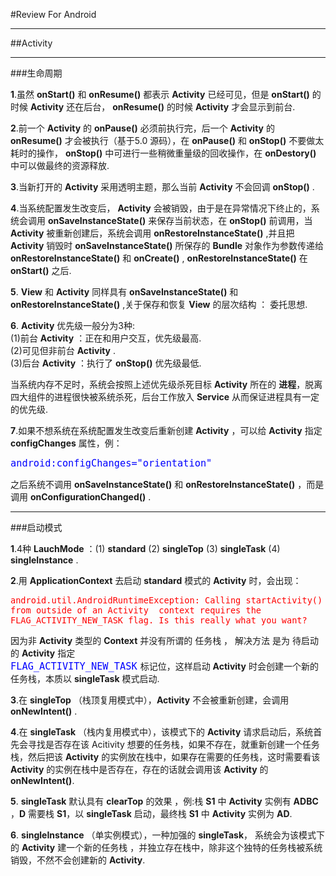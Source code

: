 #Review For Android
***
##Activity
***
###生命周期

**1**.虽然 **onStart()** 和 **onResume()** 都表示 **Activity** 已经可见，但是 **onStart()** 的时候 **Activity** 还在后台， **onResume()** 的时候 **Activity** 才会显示到前台.  

**2**.前一个 **Activity** 的 **onPause()** 必须前执行完，后一个 **Activity** 的 **onResume()** 才会被执行（基于5.0 源码），在 **onPause()** 和 **onStop()** 不要做太耗时的操作， **onStop()** 中可进行一些稍微重量级的回收操作，在 **onDestory()** 中可以做最终的资源释放.  

**3**.当新打开的 **Activity** 采用透明主题，那么当前 **Activity** 不会回调 **onStop()** .  

**4**.当系统配置发生改变后， **Activity** 会被销毁，由于是在异常情况下终止的，系统会调用 **onSaveInstanceState()** 来保存当前状态，在 **onStop()** 前调用，当 **Activity** 被重新创建后，系统会调用 **onRestoreInstanceState()** ,并且把 **Activity** 销毁时 **onSaveInstanceState()** 所保存的 **Bundle** 对象作为参数传递给 **onRestoreInstanceState()** 和 **onCreate()** , **onRestoreInstanceState()** 在 **onStart()** 之后.  

**5**. **View** 和 **Activity** 同样具有  **onSaveInstanceState()** 和  **onRestoreInstanceState()** ,关于保存和恢复 **View** 的层次结构 ： 委托思想.  

**6**. **Activity** 优先级一般分为3种:  
	(1)前台 **Activity** ：正在和用户交互，优先级最高.  
	(2)可见但非前台 **Activity** .  
	(3)后台 **Activity** ：执行了 **onStop()** 优先级最低.  
	
当系统内存不足时，系统会按照上述优先级杀死目标 **Activity** 所在的 **进程**，脱离四大组件的进程很快被系统杀死，后台工作放入 **Service** 从而保证进程具有一定的优先级.
	
**7**.如果不想系统在系统配置发生改变后重新创建 **Activity** ，可以给 **Activity** 指定 **configChanges** 属性，例：  

<font size = 4 color = blue>`android:configChanges="orientation"`</font>  

之后系统不调用  **onSaveInstanceState()** 和  **onRestoreInstanceState()** ，而是调用 **onConfigurationChanged()** .  
***

###启动模式

**1**.4种 **LauchMode** ：(1) **standard**  (2) **singleTop**  (3) **singleTask**  (4) **singleInstance** .  

**2**.用 **ApplicationContext** 去启动 **standard** 模式的 **Activity** 时，会出现：  

<font size = 3 color = red>`android.util.AndroidRuntimeException: Calling startActivity() from outside of an Activity  context requires the FLAG_ACTIVITY_NEW_TASK flag. Is this really what you want?`</font>  

因为非 **Activity** 类型的 **Context** 并没有所谓的 任务栈 ， 解决方法 是为 待启动 的 **Activity** 指定  
<font size = 4 color = blue>`FLAG_ACTIVITY_NEW_TASK` </font> 标记位，这样启动 **Activity** 时会创建一个新的任务栈，本质以 **singleTask** 模式启动.

**3**.在 **singleTop** （栈顶复用模式中），**Activity** 不会被重新创建，会调用 **onNewIntent()** .  

**4**.在 **singleTask** （栈内复用模式中），该模式下的 **Activity** 请求启动后，系统首先会寻找是否存在该 Acitivity 想要的任务栈，如果不存在，就重新创建一个任务栈，然后把该 **Activity** 的实例放在栈中，如果存在需要的任务栈，这时需要看该 **Activity** 的实例在栈中是否存在，存在的话就会调用该 **Activity** 的 **onNewIntent()**.  

**5**. **singleTask** 默认具有 **clearTop** 的效果 ，例:栈 **S1** 中 **Activity** 实例有 **ADBC** ，**D** 需要栈 **S1**，以 **singleTask** 启动，最终栈 **S1** 中 **Activity** 实例为 **AD**.  

**6**. **singleInstance** （单实例模式），一种加强的 **singleTask**， 系统会为该模式下的 **Activity** 建一个新的任务栈 ，并独立存在栈中，除非这个独特的任务栈被系统销毁，不然不会创建新的 **Activity**.

  